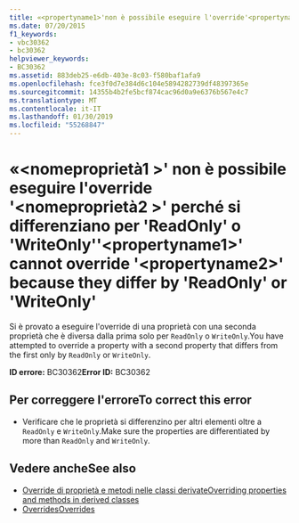 ```yaml
---
title: «<propertyname1>'non è possibile eseguire l'override'<propertyname2>' perché si differenziano per 'ReadOnly' o 'WriteOnly'
ms.date: 07/20/2015
f1_keywords:
- vbc30362
- bc30362
helpviewer_keywords:
- BC30362
ms.assetid: 883deb25-e6db-403e-8c03-f580baf1afa9
ms.openlocfilehash: fce3f0d7e384d6c104e5894282739df48397365e
ms.sourcegitcommit: 14355b4b2fe5bcf874cac96d0a9e6376b567e4c7
ms.translationtype: MT
ms.contentlocale: it-IT
ms.lasthandoff: 01/30/2019
ms.locfileid: "55268847"
---
```

# <a name="propertyname1-cannot-override-propertyname2-because-they-differ-by-readonly-or-writeonly"></a><span data-ttu-id="2707f-102">«\<nomeproprietà1 >' non è possibile eseguire l'override '\<nomeproprietà2 >' perché si differenziano per 'ReadOnly' o 'WriteOnly'</span><span class="sxs-lookup"><span data-stu-id="2707f-102">'\<propertyname1>' cannot override '\<propertyname2>' because they differ by 'ReadOnly' or 'WriteOnly'</span></span>
<span data-ttu-id="2707f-103">Si è provato a eseguire l'override di una proprietà con una seconda proprietà che è diversa dalla prima solo per `ReadOnly` o `WriteOnly`.</span><span class="sxs-lookup"><span data-stu-id="2707f-103">You have attempted to override a property with a second property that differs from the first only by `ReadOnly` or `WriteOnly`.</span></span>  
  
 <span data-ttu-id="2707f-104">**ID errore:** BC30362</span><span class="sxs-lookup"><span data-stu-id="2707f-104">**Error ID:** BC30362</span></span>  
  
## <a name="to-correct-this-error"></a><span data-ttu-id="2707f-105">Per correggere l'errore</span><span class="sxs-lookup"><span data-stu-id="2707f-105">To correct this error</span></span>  
  
-   <span data-ttu-id="2707f-106">Verificare che le proprietà si differenzino per altri elementi oltre a `ReadOnly` e `WriteOnly`.</span><span class="sxs-lookup"><span data-stu-id="2707f-106">Make sure the properties are differentiated by more than `ReadOnly` and `WriteOnly`.</span></span>  
  
## <a name="see-also"></a><span data-ttu-id="2707f-107">Vedere anche</span><span class="sxs-lookup"><span data-stu-id="2707f-107">See also</span></span>
- [<span data-ttu-id="2707f-108">Override di proprietà e metodi nelle classi derivate</span><span class="sxs-lookup"><span data-stu-id="2707f-108">Overriding properties and methods in derived classes</span></span>](~/docs/visual-basic/programming-guide/language-features/objects-and-classes/inheritance-basics.md#overriding-properties-and-methods-in-derived-classes)
- [<span data-ttu-id="2707f-109">Overrides</span><span class="sxs-lookup"><span data-stu-id="2707f-109">Overrides</span></span>](../../visual-basic/language-reference/modifiers/overrides.md)
